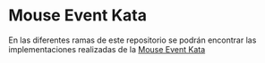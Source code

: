 
# Mouse Event Kata

En las diferentes ramas de este repositorio se podrán encontrar las implementaciones realizadas de la [Mouse Event Kata](https://github.com/carlosble/mouse-events-kata)
